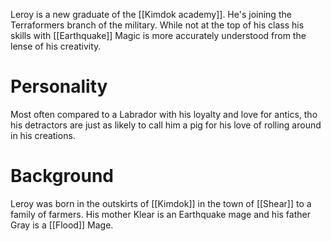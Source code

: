 Leroy is a new graduate of the [[Kimdok academy]]. He's joining the Terraformers branch of the military. While not at the top of his class his skills with [[Earthquake]] Magic is more accurately understood from the lense of his creativity. 

# Personality 
Most often compared to a Labrador with his loyalty and love for antics, tho his detractors are just as likely to call him a pig for his love of rolling around in his creations. 

# Background
Leroy was born in the outskirts of [[Kimdok]] in the town of [[Shear]] to a family of farmers. His mother Klear is an Earthquake mage and his father Gray is a [[Flood]] Mage. 
